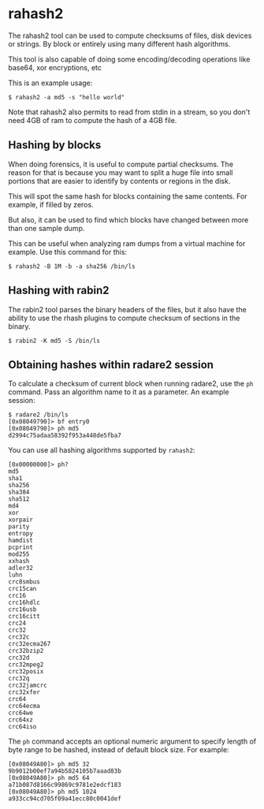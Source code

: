 # rahash2

The rahash2 tool can be used to compute checksums of files, disk devices or strings. By block or entirely using many different hash algorithms.

This tool is also capable of doing some encoding/decoding operations like base64, xor encryptions, etc

This is an example usage:

```
$ rahash2 -a md5 -s "hello world"
```

Note that rahash2 also permits to read from stdin in a stream, so you don't need 4GB of ram to compute the hash of a 4GB file.

## Hashing by blocks

When doing forensics, it is useful to compute partial checksums. The reason for that is because you may want to split a huge file into small portions that are easier to identify by contents or regions in the disk.

This will spot the same hash for blocks containing the same contents. For example, if filled by zeros.

But also, it can be used to find which blocks have changed between more than one sample dump.

This can be useful when analyzing ram dumps from a virtual machine for example. Use this command for this:

```
$ rahash2 -B 1M -b -a sha256 /bin/ls
```

## Hashing with rabin2

The rabin2 tool parses the binary headers of the files, but it also have the ability to use the rhash plugins to compute checksum of sections in the binary.

```
$ rabin2 -K md5 -S /bin/ls
```

## Obtaining hashes within radare2 session

To calculate a checksum of current block when running radare2, use the `ph` command. Pass an algorithm name to it as a parameter. An example session:

```
$ radare2 /bin/ls
[0x08049790]> bf entry0
[0x08049790]> ph md5
d2994c75adaa58392f953a448de5fba7
```

You can use all hashing algorithms supported by `rahash2`:

```
[0x00000000]> ph?
md5
sha1
sha256
sha384
sha512
md4
xor
xorpair
parity
entropy
hamdist
pcprint
mod255
xxhash
adler32
luhn
crc8smbus
crc15can
crc16
crc16hdlc
crc16usb
crc16citt
crc24
crc32
crc32c
crc32ecma267
crc32bzip2
crc32d
crc32mpeg2
crc32posix
crc32q
crc32jamcrc
crc32xfer
crc64
crc64ecma
crc64we
crc64xz
crc64iso
```

The `ph` command accepts an optional numeric argument to specify length of byte range to be hashed, instead of default block size. For example:

```
[0x08049A80]> ph md5 32
9b9012b00ef7a94b5824105b7aaad83b
[0x08049A80]> ph md5 64
a71b087d8166c99869c9781e2edcf183
[0x08049A80]> ph md5 1024
a933cc94cd705f09a41ecc80c0041def
```

